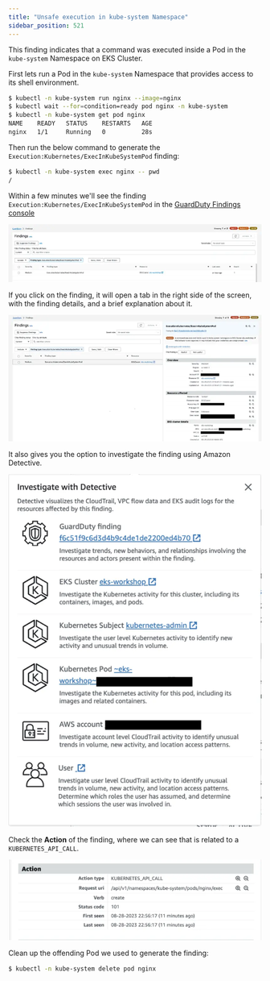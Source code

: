 ```yaml
---
title: "Unsafe execution in kube-system Namespace"
sidebar_position: 521
---
```


This finding indicates that a command was executed inside a Pod in the `kube-system` Namespace on EKS Cluster.

First lets run a Pod in the `kube-system` Namespace that provides access to its shell environment.

```bash
$ kubectl -n kube-system run nginx --image=nginx
$ kubectl wait --for=condition=ready pod nginx -n kube-system
$ kubectl -n kube-system get pod nginx
NAME    READY   STATUS    RESTARTS   AGE
nginx   1/1     Running   0          28s
```

Then run the below command to generate the `Execution:Kubernetes/ExecInKubeSystemPod` finding:

```bash
$ kubectl -n kube-system exec nginx -- pwd
/
```

Within a few minutes we'll see the finding `Execution:Kubernetes/ExecInKubeSystemPod` in the [GuardDuty Findings console](https://console.aws.amazon.com/guardduty/home#/findings)

![Exec finding](assets/exec-finding.webp)

If you click on the finding, it will open a tab in the right side of the screen, with the finding details, and a brief explanation about it.

![Finding details](assets/finding-details.webp)

It also gives you the option to investigate the finding using Amazon Detective.

![Investigate finding](assets/investigate.webp)

Check the **Action** of the finding, where we can see that is related to a `KUBERNETES_API_CALL`.

![Finding action](assets/finding-action.webp)

Clean up the offending Pod we used to generate the finding:

```bash
$ kubectl -n kube-system delete pod nginx
```
